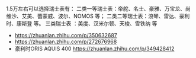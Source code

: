 1.5万左右可以选择瑞士表有：
二类一等瑞士表：帝舵、名士、豪雅、万宝龙、尚维沙、艾美、蕾蒙威、波尔、NOMOS 等；
二类二等瑞士表：浪琴、雷达、豪利时、康斯登 等。
三类瑞士表 ：美度、汉米尔顿、天梭、雪铁纳 等

- https://zhuanlan.zhihu.com/p/350632687
- https://zhuanlan.zhihu.com/p/272676968
- 豪利时ORIS AQUIS 400 https://zhuanlan.zhihu.com/p/349428412

